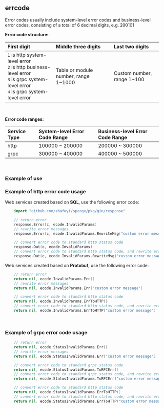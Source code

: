 ## errcode

Error codes usually include system-level error codes and business-level error codes, consisting of a total of 6 decimal digits, e.g. 200101

**Error code structure:**

| First digit                                                                                                                    | Middle three digits                  | Last two digits         |
|:-------------------------------------------------------------------------------------------------------------------------------|:-------------------------------------|:------------------------|
| `1` is http system-level error<br>`2` is http business-level error<br>`3` is grpc system-level error<br>`4` is grpc system-level error | Table or module number, range 1~1000 | Custom number, range 1~100 |

<br>

**Error code ranges:**

| Service Type | System-level Error Code Range | Business-level Error Code Range |
|:-------------|:------------------------------|:--------------------------------|
| http         | 100000 ~ 200000               | 200000 ~ 300000                 |
| grpc         | 300000 ~ 400000               | 400000 ~ 500000                 |

<br>

### Example of use

### Example of http error code usage

Web services created based on **SQL**, use the following error code:

```go
    import "github.com/zhufuyi/sponge/pkg/gin/response"

    // return error
    response.Error(c, ecode.InvalidParams)
    // rewrite error messages
    response.Error(c, ecode.InvalidParams.RewriteMsg("custom error message"))

    // convert error code to standard http status code
    response.Out(c, ecode.InvalidParams)
    // convert error code to standard http status code, and rewrite error messages
    response.Out(c, ecode.InvalidParams.RewriteMsg("custom error message"))
```

Web services created based on **Protobuf**, use the following error code:

```go
    // return error
    return nil, ecode.InvalidParams.Err()
    // rewrite error messages
    return nil, ecode.InvalidParams.Err("custom error message")

    // convert error code to standard http status code
    return nil, ecode.InvalidParams.ErrToHTTP()
    // convert error code to standard http status code, and rewrite error messages
    return nil, ecode.InvalidParams.ErrToHTTP("custom error message")
```

<br>

### Example of grpc error code usage

```go
    // return error
    return nil, ecode.StatusInvalidParams.Err()
    // rewrite error messages
    return nil, ecode.StatusInvalidParams.Err("custom error message")

    // convert error code to standard grpc status code
    return nil, ecode.StatusInvalidParams.ToRPCErr()
    // convert error code to standard grpc status code, and rewrite error messages
    return nil, ecode.StatusInvalidParams.ToRPCErr("custom error message")

    // convert error code to standard http status code
    return nil, ecode.StatusInvalidParams.ErrToHTTP()
    // convert error code to standard http status code, and rewrite error messages
    return nil, ecode.StatusInvalidParams.ErrToHTTP("custom error message")
```
